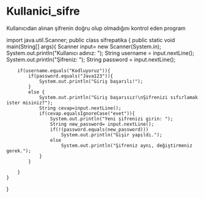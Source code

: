 # Kullanici_sifre
Kullanıcıdan alınan şifrenin doğru olup olmadığını kontrol eden program

import java.util.Scanner;
public class sifrepatika {
    public static void main(String[] args){
        Scanner input= new Scanner(System.in);
        System.out.println("Kullanıcı adınız: ");
        String username = input.nextLine();
        System.out.println("Şifreniz: ");
        String password = input.nextLine();

        if(username.equals("Kodluyoruz")){
            if(password.equals("Java123")){
                System.out.println("Giriş başarılı!");
            }
            else {
                System.out.println("Giriş başarısız!\nŞifrenizi sıfırlamak ister misiniz?");
                String cevap=input.nextLine();
                if(cevap.equalsIgnoreCase("evet")){
                    System.out.println("Yeni şifrenizi girin: ");
                    String new_password= input.nextLine();
                    if(!(password.equals(new_password)))
                        System.out.println("Gişir yapıldı.");
                    else
                        System.out.println("Şifreniz aynı, değiştirmeniz gerek.");
                }
            }

        }
    }
}
